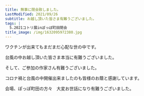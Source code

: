 ```yaml
---
title: 無事に閉会致しました。
LastModified: 2021/09/26
subtitle: お越し頂いた皆さま有難うございました。
tags: |
  5.2021コトリ展inぽっぽ町田閉会
title_image: /img/1632095972380.jpg
---
```

ワクチンが出来てもまだまだ心配な世の中です。

台風の中お越し頂いた皆さま本当に有難うございました。

そして、ご参加の作家さん有難うございました。

コロナ禍と台風の中開催出来ましたのも皆様のお蔭と感謝しています。

会場、ぽっぽ町田の方々　大変お世話になり有難うございました。